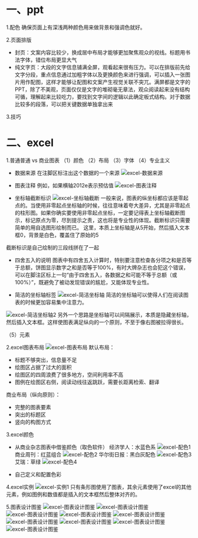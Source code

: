 # 一、ppt
1.配色
确保页面上有深浅两种颜色用来做背景和强调色就好。

2.页面排版
- 封页：文案内容比较少，换成居中布局才能够更加聚焦观众的视线。标题用书法字体，错位布局更显大气
- 纯文字页：大段的文字信息铺满全屏，观看起来很有压力。可以在排版前先给文字分段，重点信息通过加粗字体以及更换颜色来进行强调，可以插入一张图片用作配图，这样才能够让配图和文案产生视觉关联不突兀。满屏都是文字的PPT，除了不美观，页面仅仅是文字的堆砌毫无章法，观众阅读起来没有结构可循，理解起来比较吃力，要找到文字间的逻辑以此确定板式结构。对于数据比较多的段落，可以把关键数据单独拿出来

3.技巧


# 二、excel
1.普通普通 vs 商业图表
（1）颜色
（2）布局
（3）字体
（4）专业主义
- 数据来源
在注脚区标注出这个数据的一个来源
![excel-数据来源](img/excel-数据来源.jpeg)

- 图表注释
例如，如果横轴2012e表示预估值
![excel-图表注释](img/excel-图表注释.jpeg)

- 坐标轴截断标识
![excel-坐标轴截断](img/excel-坐标轴截断.jpeg)
一般来说，图表的纵坐标都应该是零起点的。当使用非零起点坐标轴的时候，往往意味着夸大差异，尤其是非零起点的柱形图。如果你确实要使用非零起点坐标，一定要记得表上坐标轴截断图示，标记原点为零，尽到提示之责，这也将是专业性的体现。截断标识只需要简单的用自选图形绘制而已。
这里，本质上坐标轴是从5开始，然后插入文本框0，背景是白色，覆盖住了原始的5

截断标识是自己绘制的三段线拼在了一起

- 四舍五入的说明
图表中有四舍五入计算时，特别要注意检查各分项之和是否等于总额，饼图显示数字之和是否等于100%，有时大牌杂志也会犯这个错误，可以在脚注区标上一句“由于四舍五入，各数据之和可能不等于总额（或100%）”，既避免了被动发现错误的尴尬，又能体现专业性。

- 简洁的坐标轴标签
![excel-简洁坐标轴](img/excel-简洁坐标轴.jpeg)
简洁的坐标轴可以使得人们在阅读图表的时候更加容易集中注意力。

![excel-简洁坐标轴2](img/excel-简洁坐标轴2.jpeg)
另外一个思路是坐标轴可以间隔展示，本质是隐藏坐标轴，然后插入文本框。这样使图表满足纵向的一个原则，不至于像右图被拉得很长。

（5）元素

2.excel图表布局
![excel-图表布局](img/excel-图表布局.jpeg)
默认布局：
- 标题不够突出，信息量不足
- 绘图区占据了过大的面积
- 绘图区的四周浪费了很多地方，空间利用率不高
- 图例在绘图区右侧，阅读动线往返跳跃，需要长距离检索、翻译

商业布局（纵向原则）：
- 完整的图表要素
- 突出的标题区
- 竖向的构图方式

3.excel颜色
- 从商业杂志图表中借鉴颜色（取色软件）
经济学人：水蓝色系
![excel-配色1](img/excel-配色1.jpeg)
商业周刊：红蓝组合
![excel-配色2](img/excel-配色2.jpeg)
华尔街日报：黑白灰配色
![excel-配色3](img/excel-配色3.jpeg)
艾瑞：草绿
![excel-配色4](img/excel-配色4.jpeg)

- 自己定义和配置色彩

4.excel实例
![excel-实例1](img/excel-实例1.jpeg)
只有条形图使用了图表，其余元素使用了excel的其他元素，例如图例和数值都是插入的文本框然后整体对齐的。

5.图表设计图鉴
![excel-图表设计图鉴](img/excel-图表设计图鉴1.jpeg)
![excel-图表设计图鉴](img/excel-图表设计图鉴2.jpeg)
![excel-图表设计图鉴](img/excel-图表设计图鉴3.jpeg)
![excel-图表设计图鉴](img/excel-图表设计图鉴4.jpeg)
![excel-图表设计图鉴](img/excel-图表设计图鉴5.jpeg)
![excel-图表设计图鉴](img/excel-图表设计图鉴6.jpeg)
![excel-图表设计图鉴](img/excel-图表设计图鉴7.jpeg)
![excel-图表设计图鉴](img/excel-图表设计图鉴8.jpeg)
![excel-图表设计图鉴](img/excel-图表设计图鉴9.jpeg)